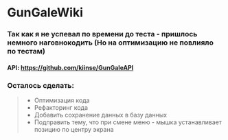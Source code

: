 # GunGaleWiki

### Так как я не успевал по времени до теста - пришлось немного наговнокодить (Но на оптимизацию не повлияло по тестам)

#### API: https://github.com/kiinse/GunGaleAPI

### Осталось сделать:

>- Оптимизация кода
>- Рефакторинг кода
>- Добавить сохранение данных в базу данных
>- Подправить тему, что при смене меню - мышка устанавливает позицию по центру экрана
